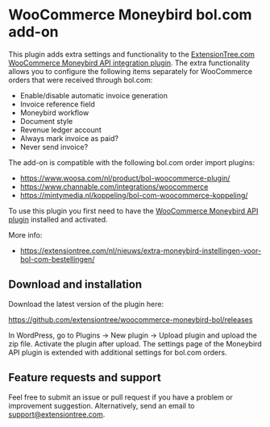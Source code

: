 # WooCommerce Moneybird bol.com add-on

This plugin adds extra settings and functionality to the [ExtensionTree.com WooCommerce Moneybird API integration plugin](https://extensiontree.com/nl/producten/woocommerce-extensies/moneybird-api-koppeling/).
The extra functionality allows you to configure the following items separately for WooCommerce orders that were received through bol.com:

- Enable/disable automatic invoice generation
- Invoice reference field
- Moneybird workflow
- Document style
- Revenue ledger account
- Always mark invoice as paid?
- Never send invoice?


The add-on is compatible with the following bol.com order import plugins:

- https://www.woosa.com/nl/product/bol-woocommerce-plugin/
- https://www.channable.com/integrations/woocommerce
- https://mintymedia.nl/koppeling/bol-com-woocommerce-koppeling/

To use this plugin you first need to have the [WooCommerce Moneybird API plugin](https://extensiontree.com/nl/producten/woocommerce-extensies/moneybird-api-koppeling/) installed and activated.

More info:

- https://extensiontree.com/nl/nieuws/extra-moneybird-instellingen-voor-bol-com-bestellingen/


## Download and installation

Download the latest version of the plugin here:

https://github.com/extensiontree/woocommerce-moneybird-bol/releases

In WordPress, go to Plugins -> New plugin -> Upload plugin and upload the zip file. Activate the plugin after upload.
The settings page of the Moneybird API plugin is extended with additional settings for bol.com orders.


## Feature requests and support

Feel free to submit an issue or pull request if you have a problem or improvement suggestion. Alternatively, send an email to support@extensiontree.com.
